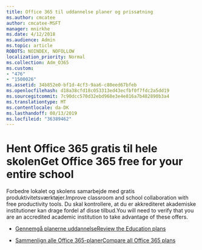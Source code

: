 ```yaml
---
title: Office 365 til uddannelse planer og prissætning
ms.author: cmcatee
author: cmcatee-MSFT
manager: mnirkhe
ms.date: 4/12/2018
ms.audience: Admin
ms.topic: article
ROBOTS: NOINDEX, NOFOLLOW
localization_priority: Normal
ms.collection: Adm_O365
ms.custom:
- "476"
- "1500026"
ms.assetid: 34b852e0-bf1d-4cf3-9aa6-c80eed67bfeb
ms.openlocfilehash: d18a38cfd18c053313ed43ecfbf0f7fdc2a5dd19
ms.sourcegitcommit: 7c90dcc570d32ebd968e3e4e816a7b482890b3a4
ms.translationtype: MT
ms.contentlocale: da-DK
ms.lasthandoff: 08/13/2019
ms.locfileid: "36389462"
---
```

# <a name="get-office-365-free-for-your-entire-school"></a><span data-ttu-id="54481-102">Hent Office 365 gratis til hele skolen</span><span class="sxs-lookup"><span data-stu-id="54481-102">Get Office 365 free for your entire school</span></span>

<span data-ttu-id="54481-103">Forbedre lokalet og skolens samarbejde med gratis produktivitetsværktøjer.</span><span class="sxs-lookup"><span data-stu-id="54481-103">Improve classroom and school collaboration with free productivity tools.</span></span> <span data-ttu-id="54481-104">Du skal kontrollere, at du er akkrediteret akademiske institutioner kan drage fordel af disse tilbud.</span><span class="sxs-lookup"><span data-stu-id="54481-104">You will need to verify that you are an accredited academic institution to take advantage of these offers.</span></span>
  
- [<span data-ttu-id="54481-105">Gennemgå planerne uddannelse</span><span class="sxs-lookup"><span data-stu-id="54481-105">Review the Education plans</span></span>](https://products.office.com/academic/compare-office-365-education-plans)

- [<span data-ttu-id="54481-106">Sammenlign alle Office 365-planer</span><span class="sxs-lookup"><span data-stu-id="54481-106">Compare all Office 365 plans</span></span>](https://products.office.com/business/compare-more-office-365-for-business-plans)